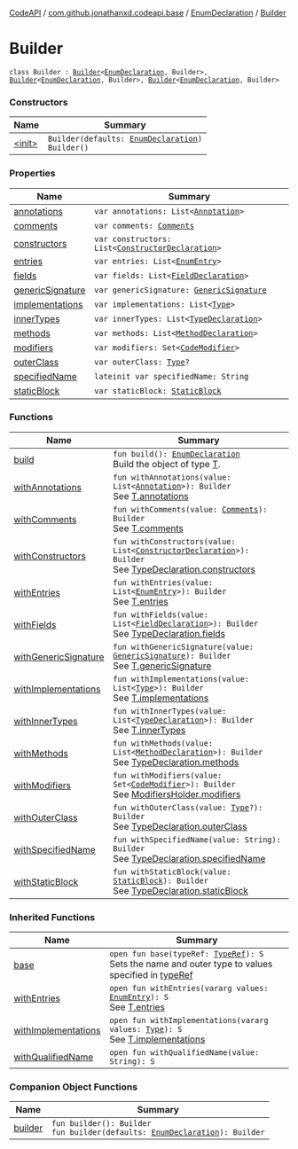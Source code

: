 [CodeAPI](../../../index.md) / [com.github.jonathanxd.codeapi.base](../../index.md) / [EnumDeclaration](../index.md) / [Builder](.)

# Builder

`class Builder : `[`Builder`](../../-type-declaration/-builder/index.md)`<`[`EnumDeclaration`](../index.md)`, Builder>, `[`Builder`](../../-implementation-holder/-builder/index.md)`<`[`EnumDeclaration`](../index.md)`, Builder>, `[`Builder`](../../-entry-holder/-builder/index.md)`<`[`EnumDeclaration`](../index.md)`, Builder>`

### Constructors

| Name | Summary |
|---|---|
| [&lt;init&gt;](-init-.md) | `Builder(defaults: `[`EnumDeclaration`](../index.md)`)`<br>`Builder()` |

### Properties

| Name | Summary |
|---|---|
| [annotations](annotations.md) | `var annotations: List<`[`Annotation`](../../-annotation/index.md)`>` |
| [comments](comments.md) | `var comments: `[`Comments`](../../../com.github.jonathanxd.codeapi.base.comment/-comments/index.md) |
| [constructors](constructors.md) | `var constructors: List<`[`ConstructorDeclaration`](../../-constructor-declaration/index.md)`>` |
| [entries](entries.md) | `var entries: List<`[`EnumEntry`](../../-enum-entry/index.md)`>` |
| [fields](fields.md) | `var fields: List<`[`FieldDeclaration`](../../-field-declaration/index.md)`>` |
| [genericSignature](generic-signature.md) | `var genericSignature: `[`GenericSignature`](../../../com.github.jonathanxd.codeapi.generic/-generic-signature/index.md) |
| [implementations](implementations.md) | `var implementations: List<`[`Type`](http://docs.oracle.com/javase/6/docs/api/java/lang/reflect/Type.html)`>` |
| [innerTypes](inner-types.md) | `var innerTypes: List<`[`TypeDeclaration`](../../-type-declaration/index.md)`>` |
| [methods](methods.md) | `var methods: List<`[`MethodDeclaration`](../../-method-declaration/index.md)`>` |
| [modifiers](modifiers.md) | `var modifiers: Set<`[`CodeModifier`](../../-code-modifier/index.md)`>` |
| [outerClass](outer-class.md) | `var outerClass: `[`Type`](http://docs.oracle.com/javase/6/docs/api/java/lang/reflect/Type.html)`?` |
| [specifiedName](specified-name.md) | `lateinit var specifiedName: String` |
| [staticBlock](static-block.md) | `var staticBlock: `[`StaticBlock`](../../-static-block/index.md) |

### Functions

| Name | Summary |
|---|---|
| [build](build.md) | `fun build(): `[`EnumDeclaration`](../index.md)<br>Build the object of type [T](#). |
| [withAnnotations](with-annotations.md) | `fun withAnnotations(value: List<`[`Annotation`](../../-annotation/index.md)`>): Builder`<br>See [T.annotations](#) |
| [withComments](with-comments.md) | `fun withComments(value: `[`Comments`](../../../com.github.jonathanxd.codeapi.base.comment/-comments/index.md)`): Builder`<br>See [T.comments](#) |
| [withConstructors](with-constructors.md) | `fun withConstructors(value: List<`[`ConstructorDeclaration`](../../-constructor-declaration/index.md)`>): Builder`<br>See [TypeDeclaration.constructors](../../-elements-holder/constructors.md) |
| [withEntries](with-entries.md) | `fun withEntries(value: List<`[`EnumEntry`](../../-enum-entry/index.md)`>): Builder`<br>See [T.entries](#) |
| [withFields](with-fields.md) | `fun withFields(value: List<`[`FieldDeclaration`](../../-field-declaration/index.md)`>): Builder`<br>See [TypeDeclaration.fields](../../-elements-holder/fields.md) |
| [withGenericSignature](with-generic-signature.md) | `fun withGenericSignature(value: `[`GenericSignature`](../../../com.github.jonathanxd.codeapi.generic/-generic-signature/index.md)`): Builder`<br>See [T.genericSignature](#) |
| [withImplementations](with-implementations.md) | `fun withImplementations(value: List<`[`Type`](http://docs.oracle.com/javase/6/docs/api/java/lang/reflect/Type.html)`>): Builder`<br>See [T.implementations](#) |
| [withInnerTypes](with-inner-types.md) | `fun withInnerTypes(value: List<`[`TypeDeclaration`](../../-type-declaration/index.md)`>): Builder`<br>See [T.innerTypes](#) |
| [withMethods](with-methods.md) | `fun withMethods(value: List<`[`MethodDeclaration`](../../-method-declaration/index.md)`>): Builder`<br>See [TypeDeclaration.methods](../../-elements-holder/methods.md) |
| [withModifiers](with-modifiers.md) | `fun withModifiers(value: Set<`[`CodeModifier`](../../-code-modifier/index.md)`>): Builder`<br>See [ModifiersHolder.modifiers](../../-modifiers-holder/modifiers.md) |
| [withOuterClass](with-outer-class.md) | `fun withOuterClass(value: `[`Type`](http://docs.oracle.com/javase/6/docs/api/java/lang/reflect/Type.html)`?): Builder`<br>See [TypeDeclaration.outerClass](../../-type-declaration/outer-class.md) |
| [withSpecifiedName](with-specified-name.md) | `fun withSpecifiedName(value: String): Builder`<br>See [TypeDeclaration.specifiedName](../../-type-declaration/specified-name.md) |
| [withStaticBlock](with-static-block.md) | `fun withStaticBlock(value: `[`StaticBlock`](../../-static-block/index.md)`): Builder`<br>See [TypeDeclaration.staticBlock](../../-elements-holder/static-block.md) |

### Inherited Functions

| Name | Summary |
|---|---|
| [base](../../-type-declaration/-builder/base.md) | `open fun base(typeRef: `[`TypeRef`](../../../com.github.jonathanxd.codeapi.type/-type-ref/index.md)`): S`<br>Sets the name and outer type to values specified in [typeRef](../../-type-declaration/-builder/base.md#com.github.jonathanxd.codeapi.base.TypeDeclaration.Builder$base(com.github.jonathanxd.codeapi.type.TypeRef)/typeRef) |
| [withEntries](../../-entry-holder/-builder/with-entries.md) | `open fun withEntries(vararg values: `[`EnumEntry`](../../-enum-entry/index.md)`): S`<br>See [T.entries](../../-entry-holder/entries.md) |
| [withImplementations](../../-implementation-holder/-builder/with-implementations.md) | `open fun withImplementations(vararg values: `[`Type`](http://docs.oracle.com/javase/6/docs/api/java/lang/reflect/Type.html)`): S`<br>See [T.implementations](../../-implementation-holder/implementations.md) |
| [withQualifiedName](../../-type-declaration/-builder/with-qualified-name.md) | `open fun withQualifiedName(value: String): S` |

### Companion Object Functions

| Name | Summary |
|---|---|
| [builder](builder.md) | `fun builder(): Builder`<br>`fun builder(defaults: `[`EnumDeclaration`](../index.md)`): Builder` |
